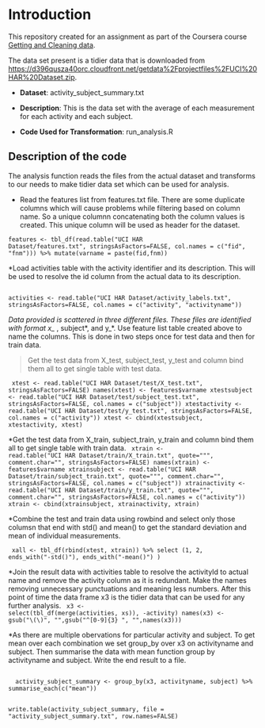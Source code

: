 # Introduction

This repository created for an assignment as part of the Coursera course <a href="https://www.coursera.org/learn/data-cleaning/">Getting and Cleaning data</a>.

The data set present is a tidier data that is downloaded from <a href="https://d396qusza40orc.cloudfront.net/getdata%2Fprojectfiles%2FUCI%20HAR%20Dataset.zip">https://d396qusza40orc.cloudfront.net/getdata%2Fprojectfiles%2FUCI%20HAR%20Dataset.zip</a>.

* <b>Dataset</b>: activity_subject_summary.txt

* <b>Description</b>: This is the data set with the average of each measurement for each activity and each subject.

* <b>Code Used for Transformation</b>: run_analysis.R

## Description of the code

The analysis function reads the files from the actual dataset and transforms to our needs to make tidier data set which can be used for analysis.


* Read the features list from features.txt file. There are some duplicate columns which will cause problems while filtering based on column name. So a unique columnn concatenating both the column values is created. This unique column will be used as header for the dataset.

<code>features <- tbl_df(read.table("UCI HAR Dataset/features.txt", stringsAsFactors=FALSE, col.names = c("fid", "fnm"))) %>% mutate(varname = paste(fid,fnm))
</code>

*Load activities table with the activity identifier and its description. This will be used to resolve the id column from the actual data to its description.
  
<code>
activities <- read.table("UCI HAR Dataset/activity_labels.txt", stringsAsFactors=FALSE, col.names = c("activity", "activityname"))
</code>

*Data provided is scattered in three different files. These files are identified with format x_* , subject*, and y_*. Use feature list table created above to name the columns. This is done in two steps once for test data and then for train data.
  
>Get the test data from X_test, subject_test, y_test and column bind them all to get single table with test data.

<code>  xtest <- read.table("UCI HAR Dataset/test/X_test.txt", stringsAsFactors=FALSE)
  names(xtest) <- features$varname
  xtestsubject <- read.table("UCI HAR Dataset/test/subject_test.txt", stringsAsFactors=FALSE, col.names = c("subject"))
  xtestactivity <- read.table("UCI HAR Dataset/test/y_test.txt", stringsAsFactors=FALSE, col.names = c("activity"))
  xtest <- cbind(xtestsubject, xtestactivity, xtest)
</code>

*Get the test data from X_train, subject_train, y_train and column bind them all to get single table with train data.
<code>
  xtrain <- read.table("UCI HAR Dataset/train/X_train.txt", quote="\"", comment.char="", stringsAsFactors=FALSE)
  names(xtrain) <- features$varname
  xtrainsubject <- read.table("UCI HAR Dataset/train/subject_train.txt", quote="\"", comment.char="", stringsAsFactors=FALSE, col.names = c("subject"))
  xtrainactivity <- read.table("UCI HAR Dataset/train/y_train.txt", quote="\"", comment.char="", stringsAsFactors=FALSE, col.names = c("activity"))
  xtrain <- cbind(xtrainsubject, xtrainactivity, xtrain)
</code>

*Combine the test and train data using rowbind and select only those columsn that end with std() and mean() to get the standard deviation and mean of individual measurements.

<code>  xall <- tbl_df(rbind(xtest, xtrain)) %>%
          select (1, 2, ends_with("-std()"), ends_with("-mean()") )
</code>

*Join the result data with activities table to resolve the activityId to actual name and remove the activity column as it is redundant. Make the names removing unnecessary punctuations and meaning less numbers. After this point of time the data frame x3 is the tidier data that can be used for any further analysis.
  <code>
  x3 <- select(tbl_df(merge(activities, xs)), -activity)
  names(x3) <- gsub("\\(\\)", "",gsub("^[0-9]{3} ", "",names(x3)))
</code>

  
  *As there are multiple obervations for particular activity and subject. To get mean over each combination we set group_by over x3 on activityname and subject. Then summarise the data with mean function group by activityname and subject. Write the end result to a file.

 <code>
  activity_subject_summary <- group_by(x3, activityname, subject) %>% summarise_each(c("mean"))
   
  write.table(activity_subject_summary, file = "activity_subject_summary.txt", row.names=FALSE)
</code>
 

